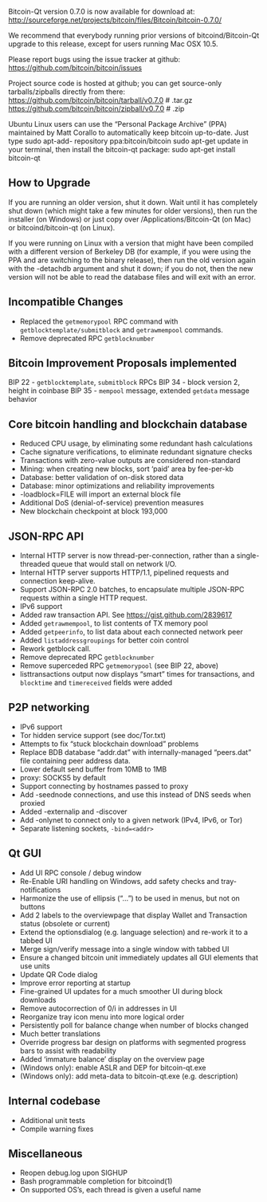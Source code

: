 Bitcoin-Qt version 0.7.0 is now available for download at:
<http://sourceforge.net/projects/bitcoin/files/Bitcoin/bitcoin-0.7.0/>

We recommend that everybody running prior versions of bitcoind/Bitcoin-Qt
upgrade to this release, except for users running Mac OSX 10.5.

Please report bugs using the issue tracker at github:
<https://github.com/bitcoin/bitcoin/issues>

Project source code is hosted at github; you can get source-only
tarballs/zipballs directly from there:
<https://github.com/bitcoin/bitcoin/tarball/v0.7.0> # .tar.gz
<https://github.com/bitcoin/bitcoin/zipball/v0.7.0> # .zip

Ubuntu Linux users can use the “Personal Package Archive” (PPA) maintained by
Matt Corallo to automatically keep bitcoin up-to-date. Just type sudo apt-add-
repository ppa:bitcoin/bitcoin sudo apt-get update in your terminal, then
install the bitcoin-qt package: sudo apt-get install bitcoin-qt

## How to Upgrade

If you are running an older version, shut it down. Wait until it has
completely shut down (which might take a few minutes for older versions), then
run the installer (on Windows) or just copy over /Applications/Bitcoin-Qt (on
Mac) or bitcoind/bitcoin-qt (on Linux).

If you were running on Linux with a version that might have been compiled with
a different version of Berkeley DB (for example, if you were using the PPA and
are switching to the binary release), then run the old version again with the
-detachdb argument and shut it down; if you do not, then the new version will
not be able to read the database files and will exit with an error.

## Incompatible Changes

  * Replaced the `getmemorypool` RPC command with `getblocktemplate/submitblock` and `getrawmempool` commands.
  * Remove deprecated RPC `getblocknumber`

## Bitcoin Improvement Proposals implemented

BIP 22 - `getblocktemplate`, `submitblock` RPCs BIP 34 - block version 2,
height in coinbase BIP 35 - `mempool` message, extended `getdata` message
behavior

## Core bitcoin handling and blockchain database

  * Reduced CPU usage, by eliminating some redundant hash calculations
  * Cache signature verifications, to eliminate redundant signature checks
  * Transactions with zero-value outputs are considered non-standard
  * Mining: when creating new blocks, sort ‘paid’ area by fee-per-kb
  * Database: better validation of on-disk stored data
  * Database: minor optimizations and reliability improvements
  * -loadblock=FILE will import an external block file
  * Additional DoS (denial-of-service) prevention measures
  * New blockchain checkpoint at block 193,000

## JSON-RPC API

  * Internal HTTP server is now thread-per-connection, rather than a single-threaded queue that would stall on network I/O.
  * Internal HTTP server supports HTTP/1.1, pipelined requests and connection keep-alive.
  * Support JSON-RPC 2.0 batches, to encapsulate multiple JSON-RPC requests within a single HTTP request.
  * IPv6 support
  * Added raw transaction API. See https://gist.github.com/2839617
  * Added `getrawmempool`, to list contents of TX memory pool
  * Added `getpeerinfo`, to list data about each connected network peer
  * Added `listaddressgroupings` for better coin control
  * Rework getblock call.
  * Remove deprecated RPC `getblocknumber`
  * Remove superceded RPC `getmemorypool` (see BIP 22, above)
  * listtransactions output now displays “smart” times for transactions, and `blocktime` and `timereceived` fields were added

## P2P networking

  * IPv6 support
  * Tor hidden service support (see doc/Tor.txt)
  * Attempts to fix “stuck blockchain download” problems
  * Replace BDB database “addr.dat” with internally-managed “peers.dat” file containing peer address data.
  * Lower default send buffer from 10MB to 1MB
  * proxy: SOCKS5 by default
  * Support connecting by hostnames passed to proxy
  * Add -seednode connections, and use this instead of DNS seeds when proxied
  * Added -externalip and -discover
  * Add -onlynet to connect only to a given network (IPv4, IPv6, or Tor)
  * Separate listening sockets, `-bind=<addr>`

## Qt GUI

  * Add UI RPC console / debug window
  * Re-Enable URI handling on Windows, add safety checks and tray-notifications
  * Harmonize the use of ellipsis (“…”) to be used in menus, but not on buttons
  * Add 2 labels to the overviewpage that display Wallet and Transaction status (obsolete or current)
  * Extend the optionsdialog (e.g. language selection) and re-work it to a tabbed UI
  * Merge sign/verify message into a single window with tabbed UI
  * Ensure a changed bitcoin unit immediately updates all GUI elements that use units
  * Update QR Code dialog
  * Improve error reporting at startup
  * Fine-grained UI updates for a much smoother UI during block downloads
  * Remove autocorrection of 0/i in addresses in UI
  * Reorganize tray icon menu into more logical order
  * Persistently poll for balance change when number of blocks changed
  * Much better translations
  * Override progress bar design on platforms with segmented progress bars to assist with readability
  * Added ‘immature balance’ display on the overview page
  * (Windows only): enable ASLR and DEP for bitcoin-qt.exe
  * (Windows only): add meta-data to bitcoin-qt.exe (e.g. description)

## Internal codebase

  * Additional unit tests
  * Compile warning fixes

## Miscellaneous

  * Reopen debug.log upon SIGHUP
  * Bash programmable completion for bitcoind(1)
  * On supported OS’s, each thread is given a useful name

